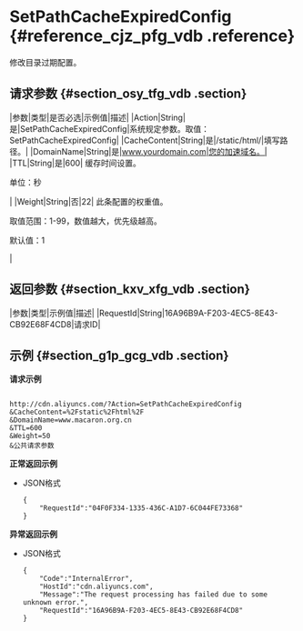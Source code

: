 # SetPathCacheExpiredConfig {#reference_cjz_pfg_vdb .reference}

修改目录过期配置。

## 请求参数 {#section_osy_tfg_vdb .section}

|参数|类型|是否必选|示例值|描述|
|Action|String|是|SetPathCacheExpiredConfig|系统规定参数。取值：SetPathCacheExpiredConfig|
|CacheContent|String|是|/static/html/|填写路径。|
|DomainName|String|是|www.yourdomain.com|您的加速域名。|
|TTL|String|是|600| 缓存时间设置。

 单位：秒

 |
|Weight|String|否|22| 此条配置的权重值。

 取值范围：1-99，数值越大，优先级越高。

 默认值：1

 |

## 返回参数 {#section_kxv_xfg_vdb .section}

|参数|类型|示例值|描述|
|RequestId|String|16A96B9A-F203-4EC5-8E43-CB92E68F4CD8|请求ID|

## 示例 {#section_g1p_gcg_vdb .section}

**请求示例**

```

http://cdn.aliyuncs.com/?Action=SetPathCacheExpiredConfig
&CacheContent=%2Fstatic%2Fhtml%2F
&DomainName=www.macaron.org.cn
&TTL=600
&Weight=50
&公共请求参数
```

**正常返回示例**

-   JSON格式

    ```
    {
        "RequestId":"04F0F334-1335-436C-A1D7-6C044FE73368"
    }
    ```


**异常返回示例**

-   JSON格式

    ```
    {
        "Code":"InternalError",
        "HostId":"cdn.aliyuncs.com",
        "Message":"The request processing has failed due to some unknown error.",
        "RequestId":"16A96B9A-F203-4EC5-8E43-CB92E68F4CD8"
    }
    ```


